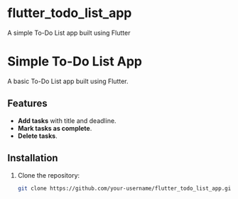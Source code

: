 # flutter_todo_list_app
A simple To-Do List app built using Flutter
# Simple To-Do List App

A basic To-Do List app built using Flutter.

## Features
- **Add tasks** with title and deadline.
- **Mark tasks as complete**.
- **Delete tasks**.

## Installation
1. Clone the repository:
   ```bash
   git clone https://github.com/your-username/flutter_todo_list_app.git

